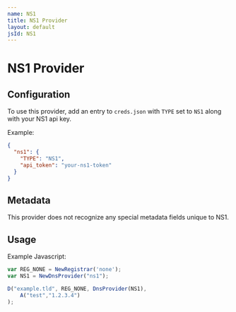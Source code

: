 ```yaml
---
name: NS1
title: NS1 Provider
layout: default
jsId: NS1
---
```

# NS1 Provider

## Configuration

To use this provider, add an entry to `creds.json` with `TYPE` set to `NS1`
along with your NS1 api key.

Example:

```json
{
  "ns1": {
    "TYPE": "NS1",
    "api_token": "your-ns1-token"
  }
}
```

## Metadata
This provider does not recognize any special metadata fields unique to NS1.

## Usage
Example Javascript:

```js
var REG_NONE = NewRegistrar('none');
var NS1 = NewDnsProvider("ns1");

D("example.tld", REG_NONE, DnsProvider(NS1),
    A("test","1.2.3.4")
);
```

